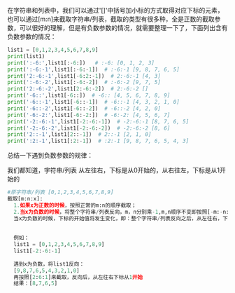 在字符串和列表中，我们可以通过'[]'中括号加小标的方式取得对应下标的元素，也可以通过[m:n]来截取字符串/列表，截取的类型有很多种，全是正数的截取参数，可以很好的理解，但是有负数参数的情况，就需要整理一下了，下面列出含有负数参数的情况：

```python
list1 = [0,1,2,3,4,5,6,7,8,9]
print(list1)
print(':-6:',list1[:-6:])   # :-6: [0, 1, 2, 3]
print(':-6:-1',list1[:-6:-1])  # :-6:-1 [9, 8, 7, 6, 5]
print('2:-6:-1',list1[-6:2:-1])  # 2:-6:-1 [4, 3]
print(':-6:-2',list1[:-6:-2])  # :-6:-2 [9, 7, 5]
print('2:-6:-2',list1[2:-6:-2])  # 2:-6:-2 []
print('-6::',list1[-6::])  # -6:: [4, 5, 6, 7, 8, 9]
print('-6::-1',list1[-6::-1])  # -6::-1 [4, 3, 2, 1, 0]
print('-6::-2',list1[-6::-2])  # -6::-2 [4, 2, 0]
print('-6:-2:',list1[-6:-2:])  # -6:-2: [4, 5, 6, 7]
print('-2:-6:-1',list1[-2:-6:-1])  # -2:-6:-1 [8, 7, 6, 5]
print('-2:-6:-2',list1[-2:-6:-2])  # -2:-6:-2 [8, 6]
print('2::-1',list1[2::-1])  # 2::-1 [2, 1, 0]
print(':2:-1',list1[:2:-1])  # :2:-1 [9, 8, 7, 6, 5, 4, 3]
```

总结一下遇到负数参数的规律：

我们都知道，字符串/列表 从左往右，下标是从0开始的，从右往左，下标是从1开始的

```python
#原字符串/列表 [0,1,2,3,4,5,6,7,8,9]
截取[m:n:x]:
  1.如果x为正数的时候，按照正常的m:n的顺序截取；
  2.当x为负数的时候，将整个字符串/列表反向，m，n分别乘-1,m,n顺序不变即按照[-m:-n:-x]截取。
  当x为负数的时候，下标的开始值将发生变化，即：整个字符串/列表反向之后，从左往右，下标是从1开始的，从右往左，下标是从0开始的
  
  
  例如：
  list1 = [0,1,2,3,4,5,6,7,8,9]
  list1[-2:-6:-1]
  
  遇到x为负数，将list1反向：
  [9,8,7,6,5,4,3,2,1,0]
  再按照[2:6:1]来截取，反向后，从左往右下标从1开始
  结果：[8,7,6,5]
```

